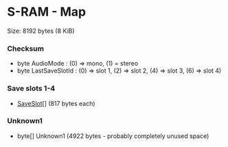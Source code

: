 ﻿# S-RAM - Map

Size: 8192 bytes (8 KiB)

### Checksum
* byte AudioMode : (0) => mono, (1) = stereo
* byte LastSaveSlotId : (0) => slot 1, (2) => slot 2, (4) => slot 3, (6) => slot 4)

### Save slots 1-4
* [SaveSlot](SaveSlot.md)[] (817 bytes each)

### Unknown1
* byte[] Unknown1 (4922 bytes - probably completely unused space)
